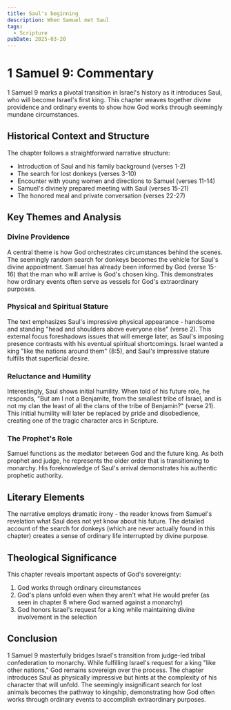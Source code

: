 ```yaml
---
title: Saul's beginning
description: When Samuel met Saul
tags:
  - Scripture
pubDate: 2025-03-20
---
```


# 1 Samuel 9: Commentary

1 Samuel 9 marks a pivotal transition in Israel's history as it introduces Saul, who will become Israel's first king. This chapter weaves together divine providence and ordinary events to show how God works through seemingly mundane circumstances.

## Historical Context and Structure

The chapter follows a straightforward narrative structure:

- Introduction of Saul and his family background (verses 1-2)
- The search for lost donkeys (verses 3-10)
- Encounter with young women and directions to Samuel (verses 11-14)
- Samuel's divinely prepared meeting with Saul (verses 15-21)
- The honored meal and private conversation (verses 22-27)

## Key Themes and Analysis

### Divine Providence

A central theme is how God orchestrates circumstances behind the scenes. The seemingly random search for donkeys becomes the vehicle for Saul's divine appointment. Samuel has already been informed by God (verse 15-16) that the man who will arrive is God's chosen king. This demonstrates how ordinary events often serve as vessels for God's extraordinary purposes.

### Physical and Spiritual Stature

The text emphasizes Saul's impressive physical appearance - handsome and standing "head and shoulders above everyone else" (verse 2). This external focus foreshadows issues that will emerge later, as Saul's imposing presence contrasts with his eventual spiritual shortcomings. Israel wanted a king "like the nations around them" (8:5), and Saul's impressive stature fulfills that superficial desire.

### Reluctance and Humility

Interestingly, Saul shows initial humility. When told of his future role, he responds, "But am I not a Benjamite, from the smallest tribe of Israel, and is not my clan the least of all the clans of the tribe of Benjamin?" (verse 21). This initial humility will later be replaced by pride and disobedience, creating one of the tragic character arcs in Scripture.

### The Prophet's Role

Samuel functions as the mediator between God and the future king. As both prophet and judge, he represents the older order that is transitioning to monarchy. His foreknowledge of Saul's arrival demonstrates his authentic prophetic authority.

## Literary Elements

The narrative employs dramatic irony - the reader knows from Samuel's revelation what Saul does not yet know about his future. The detailed account of the search for donkeys (which are never actually found in this chapter) creates a sense of ordinary life interrupted by divine purpose.

## Theological Significance

This chapter reveals important aspects of God's sovereignty:

1. God works through ordinary circumstances
2. God's plans unfold even when they aren't what He would prefer (as seen in chapter 8 where God warned against a monarchy)
3. God honors Israel's request for a king while maintaining divine involvement in the selection

## Conclusion

1 Samuel 9 masterfully bridges Israel's transition from judge-led tribal confederation to monarchy. While fulfilling Israel's request for a king "like other nations," God remains sovereign over the process. The chapter introduces Saul as physically impressive but hints at the complexity of his character that will unfold. The seemingly insignificant search for lost animals becomes the pathway to kingship, demonstrating how God often works through ordinary events to accomplish extraordinary purposes.